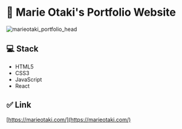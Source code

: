 # 👋 Marie Otaki's Portfolio Website

![marieotaki_portfolio_head](https://user-images.githubusercontent.com/33252783/75931878-f2996d00-5e2a-11ea-9307-f73631d8a4e7.png)

## 💻 Stack

- HTML5
- CSS3
- JavaScript
- React

## ✅ Link

[https://marieotaki.com/](https://marieotaki.com/)
